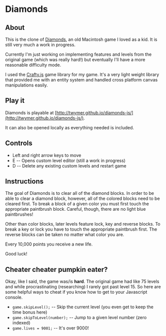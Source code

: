 Diamonds
========

About
-----

This is the clone of [Diamonds](http://en.wikipedia.org/wiki/Diamonds_%28video_game%29), an old Macintosh game I loved as a kid. It is still very much a work in progress.

Currently I'm just working on implementing features and levels from the original game (which was really hard!) but eventually I'll have a more reasonable difficulty mode.

I used the [Crafty.js](http://craftyjs.com/) game library for my game. It's a very light weight library that provided me with an entity system and handled cross platform canvas manipulations easily.

Play it
-------

Diamonds is playable at [http://twymer.github.io/diamonds-js/](http://twymer.github.io/diamonds-js/).

It can also be opened locally as everything needed is included.

Controls
--------

* Left and right arrow keys to move
* E -- Opens custom level editor (still a work in progress)
* D -- Delete any existing custom levels and restart game

Instructions
------------

The goal of Diamonds is to clear all of the diamond blocks. In order to be able to clear a diamond block, however, all of the colored blocks need to be cleared first. To break a block of a given color you must first touch the appropriate paintbrush block. Careful, though, there are no light blue paintbrushes!

Other than color blocks, later levels feature lock, key and reverse blocks. To break a key or lock you have to touch the appropriate paintbrush first. The reverse blocks can be taken no matter what color you are.

Every 10,000 points you receive a new life.

Good luck!

Cheater cheater pumpkin eater?
------------------------------

Okay, like I said, the game was/is **hard**. The original game had like 75 levels and while procrastinating (researching) I rarely got past level 15. So here are some helpful ways to cheat if you know how to get to your Javascript console.

* `game.skipLevel();` -- Skip the current level (you even get to keep the time bonus here)
* `game.skipToLevel(number);` -- Jump to a given level number (zero indexed)
* `game.lives = 9001;` -- It's over 9000!
